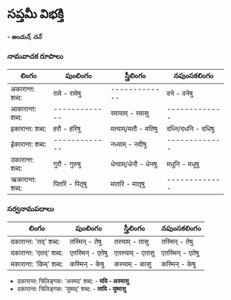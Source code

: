 # సప్తమీ విభక్తి 
#### *- అందున్, నన్*

### నామవాచక రూపాలు 

లింగం | పుంలింగం   | స్త్రీలింగం     | నపుంసకలింగం  
-------------|---------------|---------------|-----------
अकारान्त: शब्द: | रामे - रामेषु | -------------| वने - वनेषु 
आकारान्त: शब्द: | ------------- | रमायाम् - रमासु  | -------------
इकारान्त: शब्द: | हरौ - हरिषु |  मत्याम्/मतौ - मतिषु  | दध्नि/दधनि - दधिषु  
ईकारान्त: शब्द: | ------------- |  नध्याम् - नदीषु | -------------
उकारान्त: शब्द: | गुरौ - गुरुषु | धेन्वाम्/धेनौ - धेनषु | मधुनि - मधुषु 
ऋकारान्त: शब्द: | पितरि - पितृषु  | मातरि - मातृषु | ------------- 


### సర్వనామపదాలు  

లింగం | పుంలింగం   | స్త్రీలింగం     | నపుంసకలింగం  
-------------|---------------|---------------|-----------
दकारान्त: 'तद्' शब्द: | तस्मिन् - तेषु | तस्याम् - तासु | तस्मिन् - तेषु  
दकारान्त: 'एतद्' शब्द: | एतस्मिन् - एतेषु | एतस्याम् - एतासु | एतस्मिन् - एतेषु
मकारान्त: 'किम्' शब्द: | कस्मिन् - केषु | कस्याम् - कासु | कस्मिन् - केषु  



- दकारान्त: त्रिलिङ्गक: 'अस्मद'   शब्द: - **मयि - अस्मासु**
- दकारान्त: त्रिलिङ्गक: 'युष्मद्' शब्द: - **त्वयि - युष्मासु**